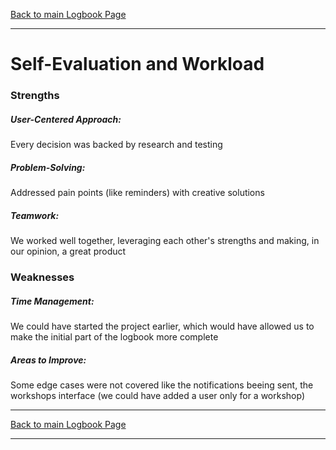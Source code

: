 [Back to main Logbook Page](../hci_logbook.md)

---

# Self-Evaluation and Workload

### Strengths
##### User-Centered Approach: 
Every decision was backed by research and testing

##### Problem-Solving: 
Addressed pain points (like reminders) with creative solutions

##### Teamwork: 
We worked well together, leveraging each other's strengths and making, in our opinion, a great product

### Weaknesses
##### Time Management:
We could have started the project earlier, which would have allowed us to make the initial part of the logbook more complete
##### Areas to Improve:
Some edge cases were not covered like the notifications beeing sent, the workshops interface (we could have added a user only for a workshop)

---
[Back to main Logbook Page](../hci_logbook.md)

---